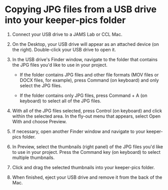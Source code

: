 # Copying JPG files from a USB drive into your keeper-pics folder

1. Connect your USB drive to a JAMS Lab or CCL Mac.
2. On the Desktop, your USB drive will appear as an attached device (on the right). Double-click your USB drive to open it.
3. In the USB drive's Finder window, navigate to the folder that contains the JPG files you'd like to use in your project.

    * If the folder contains JPG files and other file formats (MOV files or DOCX files, for example), press Command (on keyboard) and only select the JPG files.
 
    * If the folder contains only JPG files, press Command + A (on keyboard) to select all of the JPG files.

6. With all of the JPG files selected, press Control (on keyboard) and click within the selected area. In the fly-out menu that appears, select Open With and choose Preview.
7. If necessary, open another Finder window and navigate to your keeper-pics folder.
8. In Preview, select the thumbnails (right panel) of the JPG files you'd like to use in your project. Press the Command key (on keyboard) to select multiple thumbnails.
9. Click and drag the selected thumbnails into your keeper-pics folder.
10. When finished, eject your USB drive and remove it from the back of the Mac.